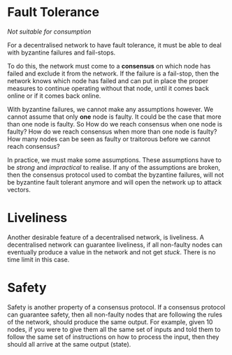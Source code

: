 # Fault Tolerance

_Not suitable for consumption_

For a decentralised network to have fault tolerance, it must be able to deal with byzantine failures and fail-stops.

To do this, the network must come to a **consensus** on which node has failed and exclude it from the network. If the failure is a fail-stop, then the network knows which node has failed and can put in place the proper measures to continue operating without that node, until it comes back online or if it comes back online.

With byzantine failures, we cannot make any assumptions however. We cannot assume that only **one** node is faulty. It could be the case that more than one node is faulty. So How do we reach consensus when one node is faulty? How do we reach consensus when more than one node is faulty? How many nodes can be seen as faulty or traitorous before we cannot reach consensus?

In practice, we must make some assumptions. These assumptions have to be _strong_ and _impractical_ to realise. If any of the assumptions are broken, then the consensus protocol used to combat the byzantine failures, will not be byzantine fault tolerant anymore and will open the network up to attack vectors.

# Liveliness

Another desirable feature of a decentralised network, is liveliness. A decentralised network can guarantee liveliness, if all non-faulty nodes can eventually produce a value in the network and not get _stuck_. There is no time limit in this case.

# Safety

Safety is another property of a consensus protocol. If a consensus protocol can guarantee safety, then all non-faulty nodes that are following the rules of the network, should produce the same output. For example, given 10 nodes, if you were to give them all the same set of inputs and told them to follow the same set of instructions on how to process the input, then they should all arrive at the same output \(state\).

